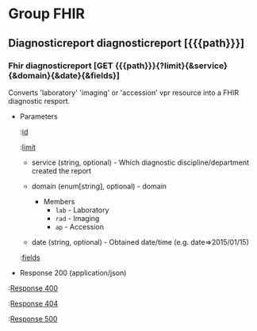 # Group FHIR

## Diagnosticreport diagnosticreport [{{{path}}}]

### Fhir diagnosticreport [GET {{{path}}}{?limit}{&service}{&domain}{&date}{&fields}]

Converts 'laboratory' 'imaging' or 'accession' vpr resource into a FHIR diagnostic resport.

+ Parameters

    :[id]({{{common}}}/parameters/fhir.id.md)

    :[limit]({{{common}}}/parameters/limit.md)

    + service (string, optional) - Which diagnostic discipline/department created the report

    + domain (enum[string], optional) - domain

        + Members
            + `lab` - Laboratory
            + `rad` - Imaging
            + `ap` - Accession


    + date (string, optional) - Obtained date/time (e.g. date=>2015/01/15)

    :[fields]({{{common}}}/parameters/fields.md)


+ Response 200 (application/json)

:[Response 400]({{{common}}}/responses/400.md)

:[Response 404]({{{common}}}/responses/404.md)

:[Response 500]({{{common}}}/responses/500.md)

